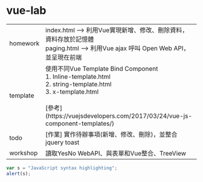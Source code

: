 # vue-lab

<table>
    <tr>
        <td>homework</td>
        <td>
            index.html --> 利用Vue實現新增、修改、刪除資料，資料存放於記憶體 <br />
            paging.html --> 利用Vue ajax 呼叫 Open Web API，並呈現在前端
        </td>
    </tr>
        <tr>
        <td>template</td>
        <td>
             使用不同Vue Template Bind Component <br />
             1. Inline-template.html <br />
             2. string-template.html <br />
             3. x-template.html  <br /><br />
             [參考] (https://vuejsdevelopers.com/2017/03/24/vue-js-component-templates/)
        </td>
    </tr>
    <tr>
        <td>todo</td>
        <td>[作業] 實作待辦事項(新增、修改、刪除)，並整合jquery toast</td>
    </tr>
    <tr>
        <td>workshop</td>
        <td>讀取YesNo WebAPI、與表單和Vue整合、TreeView</td>
    </tr>
</table>

```javascript
var s = "JavaScript syntax highlighting";
alert(s);
```
